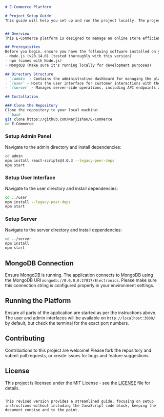 
```markdown
# E-Commerce Platform

# Project Setup Guide
This guide will help you set up and run the project locally. The project consists of two main components:


## Overview
This E-Commerce platform is designed to manage an online store efficiently. It consists of three main components: `admin`, `user`, and `server`. The platform leverages Node.js for its runtime environment and MongoDB for its database.

## Prerequisites
Before you begin, ensure you have the following software installed on your system:
- Node.js (v20.14.0) (tested thoroughly with this version)
- npm (comes with Node.js)
- MongoDB (Make sure it's running locally for development purposes)

## Directory Structure
- `/admin` - Contains the administrative dashboard for managing the platform.
- `/user` - Hosts the user interface for customer interactions with the e-commerce store.
- `/server` - Manages server-side operations, including API endpoints and database interactions.

## Installation

### Clone the Repository
Clone the repository to your local machine:
```bash
git clone https://github.com/NarjishaK/E-Commerce
cd E-Commerce
```

### Setup Admin Panel
Navigate to the admin directory and install dependencies:
```bash
cd admin
npm install react-scripts@4.0.3 --legacy-peer-deps
npm start
```

### Setup User Interface
Navigate to the user directory and install dependencies:
```bash
cd ../user
npm install --legacy-peer-deps
npm start
```

### Setup Server
Navigate to the server directory and install dependencies:
```bash
cd ../server
npm install
npm start
```

## MongoDB Connection

Ensure MongoDB is running. The application connects to MongoDB using the MongoDB URI `mongodb://0.0.0.0:27017/Electronics`. Please make sure this connection string is configured properly in your environment settings.

## Running the Platform
Ensure all parts of the application are started as per the instructions above. The user and admin interfaces will be available on `http://localhost:3000/` by default, but check the terminal for the exact port numbers.

## Contributing
Contributions to this project are welcome! Please fork the repository and submit pull requests, or create issues for bugs and feature suggestions.

## License
This project is licensed under the MIT License - see the [LICENSE](LICENSE) file for details.
```

This revised version provides a streamlined guide, focusing on setup instructions without including the JavaScript code block, keeping the document concise and to the point.